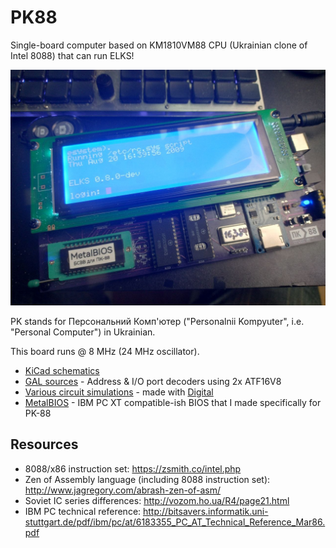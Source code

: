 # PK88

Single-board computer based on KM1810VM88 CPU (Ukrainian clone of Intel 8088) that can run ELKS!

![ELKS](./img/v0_2.jpg)

PK stands for Персональний Комп'ютер ("Personalnii Kompyuter", i.e. "Personal Computer") in Ukrainian.

This board runs @ 8 MHz (24 MHz oscillator).

- [KiCad schematics](./kicad)
- [GAL sources](./gal) - Address & I/O port decoders using 2x ATF16V8
- [Various circuit simulations](./circuits) - made with [Digital](https://github.com/hneemann/Digital)
- [MetalBIOS](./metalbios) - IBM PC XT compatible-ish BIOS that I made specifically for PK-88

## Resources

- 8088/x86 instruction set: <https://zsmith.co/intel.php>
- Zen of Assembly language (including 8088 instruction set): <http://www.jagregory.com/abrash-zen-of-asm/>
- Soviet IC series differences: <http://vozom.ho.ua/R4/page21.html>
- IBM PC technical reference: <http://bitsavers.informatik.uni-stuttgart.de/pdf/ibm/pc/at/6183355_PC_AT_Technical_Reference_Mar86.pdf>
